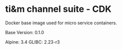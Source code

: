# ti&m channel suite - CDK

Docker base image used for micro service containers.

Base Version: 0.1.0

Alpine: 3.4
GLIBC: 2.23-r3 
